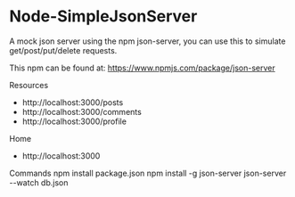 # Node-SimpleJsonServer

A mock json server using the npm json-server, you can use this to simulate get/post/put/delete requests.

This npm can be found at:
https://www.npmjs.com/package/json-server

Resources
- http://localhost:3000/posts
- http://localhost:3000/comments
- http://localhost:3000/profile

Home
- http://localhost:3000


Commands
npm install package.json 
npm install -g json-server
json-server --watch db.json


